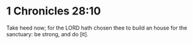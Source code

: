 # 1 Chronicles 28:10

Take heed now; for the LORD hath chosen thee to build an house for the sanctuary: be strong, and do [it].